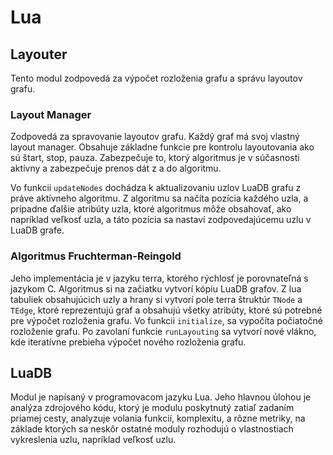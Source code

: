# Lua

## Layouter

Tento modul zodpovedá za výpočet rozloženia grafu a správu layoutov grafu.

### Layout Manager

Zodpovedá za spravovanie layoutov grafu. Každý graf má svoj vlastný layout manager.  Obsahuje základne funkcie pre kontrolu layoutovania ako sú štart, stop, pauza. Zabezpečuje to, ktorý algoritmus je v súčasnosti aktívny a zabezpečuje prenos dát z a do algoritmu.

Vo funkcii `updateNodes` dochádza k aktualizovaniu uzlov LuaDB grafu z práve aktívneho algoritmu. Z algoritmu sa načíta pozícia každého uzla, a prípadne ďalšie atribúty uzla, ktoré algoritmus môže obsahovať, ako napríklad veľkosť uzla, a táto pozícia sa nastaví zodpovedajúcemu uzlu v LuaDB grafe.

### Algoritmus Fruchterman-Reingold

Jeho implementácia je v jazyku terra, ktorého rýchlosť je porovnateľná s jazykom C. Algoritmus si na začiatku vytvorí kópiu LuaDB grafov. Z lua tabuliek obsahujúcich uzly a hrany si vytvorí pole terra štruktúr `TNode` a `TEdge`, ktoré reprezentujú graf a obsahujú všetky atribúty, ktoré sú potrebné pre výpočet rozloženia grafu. Vo funkcii `initialize`, sa vypočíta počiatočné rozloženie grafu. Po zavolaní funkcie `runLayouting` sa vytvorí nové vlákno, kde iteratívne prebieha výpočet nového rozloženia grafu.

## LuaDB

Modul je napísaný v programovacom jazyku Lua. Jeho hlavnou úlohou je analýza zdrojového kódu, ktorý je modulu poskytnutý zatiaľ zadaním priamej cesty, analyzuje volania funkcií, komplexitu, a rôzne metriky, na základe ktorých sa neskôr ostatné moduly rozhodujú o vlastnostiach vykreslenia uzlu, napríklad veľkosť uzlu.
